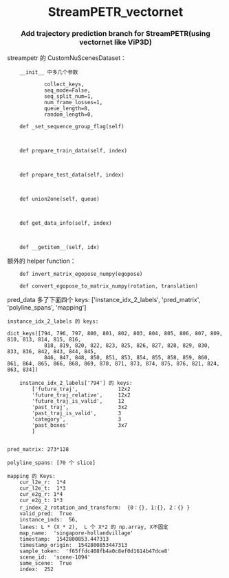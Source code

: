 <div align="center">
<h1>StreamPETR_vectornet</h1>
<h3>Add trajectory prediction branch for StreamPETR(using vectornet like ViP3D)</h3>
</div>


streampetr 的 CustomNuScenesDataset：
```
    __init__ 中多几个参数

            collect_keys, 
            seq_mode=False, 
            seq_split_num=1, 
            num_frame_losses=1, 
            queue_length=8, 
            random_length=0,

    def _set_sequence_group_flag(self)



    def prepare_train_data(self, index)



    def prepare_test_data(self, index)



    def union2one(self, queue)



    def get_data_info(self, index)



    def __getitem__(self, idx)

```


额外的 helper function：
```
    def invert_matrix_egopose_numpy(egopose)

    def convert_egopose_to_matrix_numpy(rotation, translation)
```


pred_data 多了下面四个 keys:
    ['instance_idx_2_labels', 'pred_matrix', 'polyline_spans', 'mapping']

    instance_idx_2_labels 的 keys:

    dict_keys([794, 796, 797, 800, 801, 802, 803, 804, 805, 806, 807, 809, 810, 813, 814, 815, 816,
                818, 819, 820, 822, 823, 825, 826, 827, 828, 829, 830, 833, 836, 842, 843, 844, 845, 
                846, 847, 848, 850, 851, 853, 854, 855, 858, 859, 860, 861, 864, 865, 866, 868, 869, 870, 871, 873, 874, 875, 876, 821, 824, 863, 834])

        instance_idx_2_labels['794'] 的 keys: 
            ['future_traj',             12x2
            'future_traj_relative',     12x2
            'future_traj_is_valid',     12
            'past_traj',                3x2
            'past_traj_is_valid',       3
            'category',                 3
            'past_boxes'                3x7
            ]


    pred_matrix: 273*128

    polyline_spans: [70 个 slice]

    mapping 的 Keys:
        cur_l2e_r:  1*4
        cur_l2e_t:  1*3
        cur_e2g_r: 1*4
        cur_e2g_t: 1*3
        r_index_2_rotation_and_transform:  {0：{}, 1:{}, 2：{} }
        valid_pred:  True
        instance_inds:  56,
        lanes: L * (X * 2),  L 个 X*2 的 np.array, X不固定
        map_name:  'singapore-hollandvillage'
        timestamp:  1542800853.447313
        timestamp_origin:  1542800853447313
        sample_token:  'f65ffdc408fb4a0c8ef0d1614b47dce8'
        scene_id:  'scene-1094'
        same_scene:  True
        index:  252